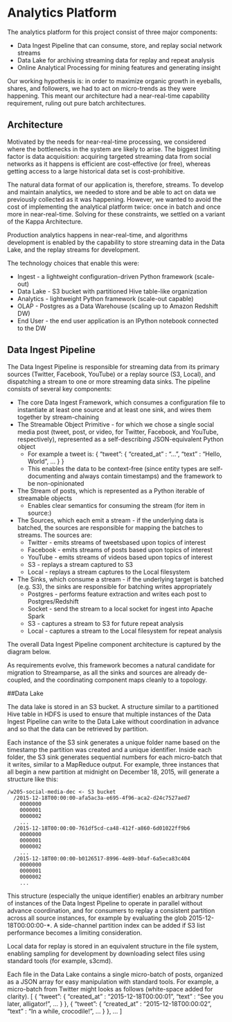# Analytics Platform
The analytics platform for this project consist of three major components:
- Data Ingest Pipeline that can consume, store, and replay social network streams
- Data Lake for archiving streaming data for replay and repeat analysis
- Online Analytical Processing for mining features and generating insight

Our working hypothesis is: in order to maximize organic growth in eyeballs, shares, and followers, we had to act on micro-trends as they were happening. This meant our architecture had a near-real-time capability requirement, ruling out pure batch architectures.

## Architecture
Motivated by the needs for near-real-time processing, we considered where the bottlenecks in the system are likely to arise. The biggest limiting factor is data acquisition: acquiring targeted streaming data from social networks as it happens is efficient are cost-effective (or free), whereas getting access to a large historical data set is cost-prohibitive.

The natural data format of our application is, therefore, streams. To develop and maintain analytics, we needed to store and be able to act on data we previously collected as it was happening. However, we wanted to avoid the cost of implementing the analytical platform twice: once in batch and once more in near-real-time. Solving for these constraints, we settled on a variant of the Kappa Architecture. 

Production analytics happens in near-real-time, and algorithms development is enabled by the capability to store streaming data in the Data Lake, and the replay streams for development.

The technology choices that enable this were:
- Ingest - a lightweight configuration-driven Python framework (scale-out)
- Data Lake - S3 bucket with partitioned Hive table-like organization
- Analytics - lightweight Python framework (scale-out capable)
- OLAP - Postgres as a Data Warehouse (scaling up to Amazon Redshift DW)
- End User - the end user application is an IPython notebook connected to the DW

## Data Ingest Pipeline
The Data Ingest Pipeline is responsible for streaming data from its primary sources (Twitter, Facebook, YouTube) or a replay source (S3, Local), and dispatching a stream to one or more streaming data sinks. The pipeline consists of several key components:
- The core Data Ingest Framework, which consumes a configuration file to instantiate at least one source and at least one sink, and wires them together by stream-chaining
- The Streamable Object Primitive - for which we chose a single social media post (tweet, post, or video, for Twitter, Facebook, and YouTube, respectively), represented as a self-describing JSON-equivalent Python object
  -    For example a tweet is: { “tweet”: { “created_at” : “...”, “text” : “Hello, World”, … } }
  -    This enables the data to be context-free (since entity types are self-documenting and always contain timestamps) and the framework to be non-opinionated
- The Stream of posts, which is represented as a Python iterable of streamable objects
  -    Enables clear semantics for consuming the stream (for item in source:)
- The Sources, which each emit a stream - if the underlying data is batched, the sources are responsible for mapping the batches to streams. The sources are:
  -    Twitter - emits streams of tweetsbased upon topics of interest
  -    Facebook - emits streams of posts based upon topics of interest
  -    YouTube - emits streams of videos based upon topics of interest
  -    S3 - replays a stream captured to S3
  -    Local - replays a stream captures to the Local filesystem
- The Sinks, which consume a stream - if the underlying target is batched (e.g. S3), the sinks are responsible for batching writes appropriately
  -    Postgres - performs feature extraction and writes each post to Postgres/Redshift
  -    Socket - send the stream to a local socket for ingest into Apache Spark
  -    S3 - captures a stream to S3 for future repeat analysis
  -    Local - captures a stream to the Local filesystem for repeat analysis

The overall Data Ingest Pipeline component architecture is captured by the diagram below. 


As requirements evolve, this framework becomes a natural candidate for migration to Streamparse, as all the sinks and sources are already de-coupled, and the coordinating component maps cleanly to a topology.

##Data Lake

The data lake is stored in an S3 bucket. A structure similar to a partitioned Hive table in HDFS is used to ensure that multiple instances of the Data Ingest Pipeline can write to the Data Lake without coordination in advance and so that the data can be retrieved by partition.

Each instance of the S3 sink generates a unique folder name based on the timestamp the partition was created and a unique identifier. Inside each folder, the S3 sink generates sequential numbers for each micro-batch that it writes, similar to a MapReduce output. For example, three instances that all begin a new partition at midnight on December 18, 2015, will generate a structure like this:

```{text}
/w205-social-media-dec <- S3 bucket
  /2015-12-18T00:00:00-afa5ac3a-e695-4f96-aca2-d24c7527aed7
    0000000
    0000001
    0000002
    ...
  /2015-12-18T00:00:00-761df5cd-ca48-412f-a860-6d01022ff9b6
    0000000
    0000001
    0000002
    ...
  /2015-12-18T00:00:00-b0126517-8996-4e89-b0af-6a5eca83c404
    0000000
    0000001
    0000002
    ...
```

This structure (especially the unique identifier) enables an arbitrary number of instances of the Data Ingest Pipeline to operate in parallel without advance coordination, and for consumers to replay a consistent partition across all source instances, for example by evaluating the glob 2015-12-18T00:00:00-*. A side-channel partition index can be added if S3 list performance becomes a limiting consideration.

Local data for replay is stored in an equivalent structure in the file system, enabling sampling for development by downloading select files using standard tools (for example, s3cmd).

Each file in the Data Lake contains a single micro-batch of posts, organized as a JSON array for easy manipulation with standard tools. For example, a micro-batch from Twitter might looks as follows (white-space added for clarity).
[
  { “tweet”: { “created_at” : “2015-12-18T00:00:01”, “text” : “See you later, alligator!”, … } },
  { “tweet”: { “created_at” : “2015-12-18T00:00:02”, “text” : “In a while, crocodile!”, … } },
  …
]


